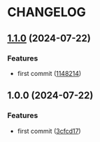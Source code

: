 # CHANGELOG

## [1.1.0](https://github.com/vclmbv/utls/compare/v1.0.0...v1.1.0) (2024-07-22)

### Features

* first commit ([1148214](https://github.com/vclmbv/utls/commit/1148214c07fe2e7968f985720dbc5709fd4f2f56))

## 1.0.0 (2024-07-22)

### Features

* first commit ([3cfcd17](https://github.com/vclmbv/utls/commit/3cfcd176bef82c20b080d4ccde24996960d394b2))
